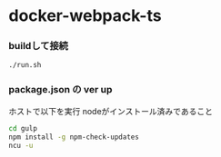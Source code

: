 # docker-webpack-ts

### buildして接続

```
./run.sh
```

### package.json の ver up

ホストで以下を実行 nodeがインストール済みであること

```sh
cd gulp
npm install -g npm-check-updates
ncu -u
```